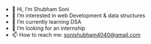 - 👋 Hi, I’m Shubham Soni
- 👀 I’m interested in web Development & data structures
- 🌱 I’m currently learning DSA 
- 💞️ I’m looking for an internship
- 📫 How to reach me: sonishubham4040@gmail.com

<!---
sonishubham4040/sonishubham4040 is a ✨ special ✨ repository because its `README.md` (this file) appears on your GitHub profile.
You can click the Preview link to take a look at your changes.
--->
